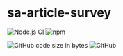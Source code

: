 # sa-article-survey

![Node.js CI](https://github.com/kelatev/sa-article-survey/workflows/Node.js%20CI/badge.svg)
![npm](https://img.shields.io/npm/v/@kelatev/sa-article-survey)

![GitHub code size in bytes](https://img.shields.io/github/languages/code-size/kelatev/sa-article-survey)
![GitHub](https://img.shields.io/github/license/kelatev/sa-article-survey)
